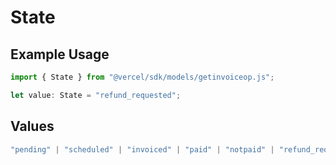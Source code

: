 # State

## Example Usage

```typescript
import { State } from "@vercel/sdk/models/getinvoiceop.js";

let value: State = "refund_requested";
```

## Values

```typescript
"pending" | "scheduled" | "invoiced" | "paid" | "notpaid" | "refund_requested" | "refunded"
```